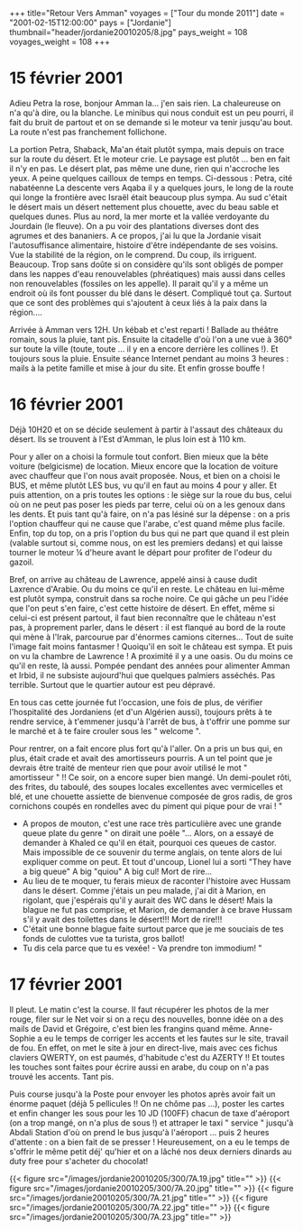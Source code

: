 +++
title="Retour Vers Amman"
voyages = ["Tour du monde 2011"]
date = "2001-02-15T12:00:00"
pays = ["Jordanie"]
thumbnail="header/jordanie20010205/8.jpg"
pays_weight = 108
voyages_weight = 108
+++
# 15 février 2001

Adieu Petra la rose, bonjour Amman la... j'en sais rien.
La chaleureuse on n'a qu'à dire, ou la blanche. Le minibus
qui nous conduit est un peu pourri, il fait du bruit de partout
et on se demande si le moteur va tenir jusqu'au bout. La route
n'est pas franchement follichone. 

La portion Petra, Shaback, Ma'an était plutôt sympa, mais
depuis on trace sur la route du désert. Et le moteur crie.
Le paysage est plutôt ... ben en fait il n'y en pas. Le désert
plat, pas même une dune, rien qui n'accroche les yeux. A peine
quelques cailloux de temps en temps. Ci-dessous : Petra, cité
nabatéenne La descente vers Aqaba il y a quelques jours, le
long de la route qui longe la frontière avec Israël était
beaucoup plus sympa. Au sud c'était le désert mais un désert
nettement plus chouette, avec du beau sable et quelques dunes.
Plus au nord, la mer morte et la vallée verdoyante du Jourdain
(le fleuve). On a pu voir des plantations diverses dont des
agrumes et des bananiers. A ce propos, j'ai lu que la Jordanie
visait l'autosuffisance alimentaire, histoire d'être indépendante
de ses voisins. Vue la stabilité de la région, on le comprend.
Du coup, ils irriguent. Beaucoup. Trop sans doûte si on considère
qu'ils sont obligés de pomper dans les nappes d'eau renouvelables
(phréatiques) mais aussi dans celles non renouvelables (fossiles
on les appelle). Il parait qu'il y a même un endroit où ils
font pousser du blé dans le désert. Compliqué tout ça. Surtout
que ce sont des problèmes qui s'ajoutent à ceux liés à la
paix dans la région.... 

Arrivée à Amman vers 12H. Un kébab et c'est reparti ! Ballade
au théâtre romain, sous la pluie, tant pis. Ensuite la citadelle
d'où l'on a une vue à 360° sur toute la ville (toute, toute
... il y en a encore derrière les collines !). Et toujours
sous la pluie. Ensuite séance Internet pendant au moins 3
heures : mails à la petite famille et mise à jour du site.
Et enfin grosse bouffe ! 


# 16 février 2001


Déjà 10H20 et on se décide seulement à partir à l'assaut
des châteaux du désert. Ils se trouvent à l'Est d'Amman, le
plus loin est à 110 km. 

Pour y aller on a choisi la formule tout confort. Bien mieux
que la bête voiture (belgicisme) de location. Mieux encore
que la location de voiture avec chauffeur que l'on nous avait
proposée. Nous, et bien on a choisi le BUS, et même plutôt
LES bus, vu qu'il en faut au moins 4 pour y aller. Et puis
attention, on a pris toutes les options : le siège sur la
roue du bus, celui où on ne peut pas poser les pieds par terre,
celui où on a les genoux dans les dents. Et puis tant qu'à
faire, on n'a pas lésiné sur la dépense : on a pris l'option
chauffeur qui ne cause que l'arabe, c'est quand même plus
facile. Enfin, top du top, on a pris l'option du bus qui ne
part que quand il est plein (valable surtout si, comme nous,
on est les premiers dedans) et qui laisse tourner le moteur
¼ d'heure avant le départ pour profiter de l'odeur du gazoil.


Bref, on arrive au château de Lawrence, appelé ainsi à cause
dudit Laxrence d'Arabie. Ou du moins ce qu'il en reste. Le
château en lui-même est plutôt sympa, construit dans sa roche
noire. Ce qui gâche un peu l'idée que l'on peut s'en faire,
c'est cette histoire de désert. En effet, même si celui-ci
est présent partout, il faut bien reconnaître que le château
n'est pas, à proprement parler, dans le désert : il est flanqué
au bord de la route qui mène à l'Irak, parcourue par d'énormes
camions citernes... Tout de suite l'image fait moins fantasmer
! Quoiqu'il en soit le château est sympa. Et puis on vu la
chambre de Lawrence ! A proximité il y a une oasis. Ou du
moins ce qu'il en reste, là aussi. Pompée pendant des années
pour alimenter Amman et Irbid, il ne subsiste aujourd'hui
que quelques palmiers asséchés. Pas terrible. Surtout que
le quartier autour est peu dépravé. 

En tous cas cette journée fut l'occasion, une fois de plus,
de vérifier l'hospitalité des Jordaniens (et d'un Algérien
aussi), toujours prêts à te rendre service, à t'emmener jusqu'à
l'arrêt de bus, à t'offrir une pomme sur le marché et à te
faire crouler sous les " welcome ". 

Pour rentrer, on a fait encore plus fort qu'à l'aller. On
a pris un bus qui, en plus, était crade et avait des amortisseurs
pourris. A un tel point que je devrais être traité de menteur
rien que pour avoir utilisé le mot " amortisseur " !! Ce soir,
on a encore super bien mangé. Un demi-poulet rôti, des frites,
du taboulé, des soupes locales excellentes avec vermicelles
et blé, et une chouette assiette de bienvenue composée de
gros radis, de gros cornichons coupés en rondelles avec du
piment qui pique pour de vrai ! " 

- A propos de mouton, c'est une race très particulière avec
une grande queue plate du genre " on dirait une poêle "... Alors,
on a essayé de demander à Khaled ce qu'il en était, pourquoi
ces queues de castor. Mais impossible de ce souvenir du terme
anglais, on tente alors de lui expliquer comme on peut. Et
tout d'uncoup, Lionel lui a sorti "They have a big queue"
A big "quiou" A big cul! Mort de rire... <br>
- Au lieu de te moquer, tu ferais mieux de raconter l'histoire
avec Hussam dans le désert. Comme j'étais un peu malade, j'ai
dit à Marion, en rigolant, que j'espérais qu'il y aurait des
WC dans le désert! Mais la blague ne fut pas comprise, et
Marion, de demander à ce brave Hussam s'il y avait des toilettes
dans le désert!!! Mort de rire!!! <br>
- C'était une bonne blague faite surtout parce que je me souciais
de tes fonds de culottes vue ta turista, gros ballot!<br>
- Tu dis cela parce que tu es vexée! - Va prendre ton immodium!
" 


# 17 février 2001


Il pleut. Le matin c'est la course. Il faut récupérer les
photos de la mer rouge, filer sur le Net voir si on a reçu
des nouvelles, bonne idée on a des mails de David et Grégoire,
c'est bien les frangins quand même. Anne-Sophie a eu le temps
de corriger les accents et les fautes sur le site, travail
de fou. En effet, on met le site à jour en direct-live, mais
avec ces fichus claviers QWERTY, on est paumés, d'habitude
c'est du AZERTY !! Et toutes les touches sont faites pour
écrire aussi en arabe, du coup on n'a pas trouvé les accents.
Tant pis. 

Puis course jusqu'à la Poste pour envoyer les photos après
avoir fait un énorme paquet (déjà 5 pellicules !! On ne chôme
pas ...), poster les cartes et enfin changer les sous pour
les 10 JD (100FF) chacun de taxe d'aéroport (on a trop mangé,
on n'a plus de sous !) et attraper le taxi " service " jusqu'à
Abdali Station d'où on prend le bus jusqu'à l'aéroport ...
puis 2 heures d'attente : on a bien fait de se presser ! Heureusement,
on a eu le temps de s'offrir le même petit déj' qu'hier et
on a lâché nos deux derniers dinards au duty free pour s'acheter
du chocolat!


<div id="TOTO">{{< figure src="/images/jordanie20010205/300/7A.19.jpg" title="" >}}
{{< figure src="/images/jordanie20010205/300/7A.20.jpg" title="" >}}
{{< figure src="/images/jordanie20010205/300/7A.21.jpg" title="" >}}
{{< figure src="/images/jordanie20010205/300/7A.22.jpg" title="" >}}
{{< figure src="/images/jordanie20010205/300/7A.23.jpg" title="" >}}
</DIV>

